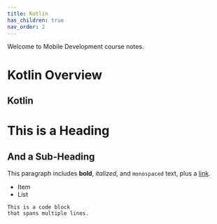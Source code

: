 ```yaml
---
title: Kotlin
has_children: true
nav_order: 2
---
```


Welcome to Mobile Development course notes.
# Kotlin Overview

## Kotlin

# This is a Heading

## And a Sub-Heading

This paragraph includes **bold**, _italized_, and `monospaced` text, plus a [link](http://stungeye.com).

- Item
- List

```
This is a code block
that spans multiple lines.
```

